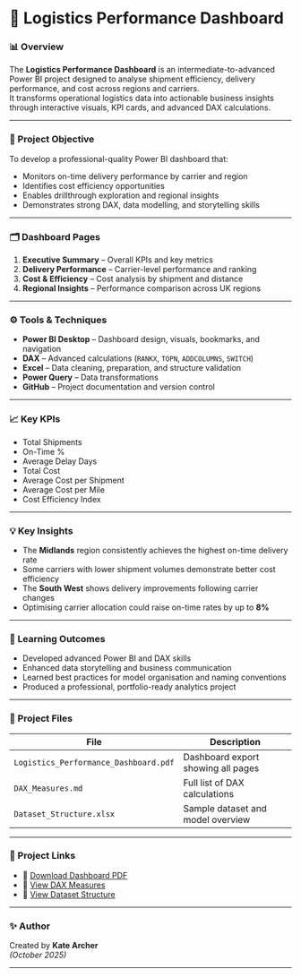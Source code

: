 # 🚚 Logistics Performance Dashboard

### 📊 Overview
The **Logistics Performance Dashboard** is an intermediate-to-advanced Power BI project designed to analyse shipment efficiency, delivery performance, and cost across regions and carriers.  
It transforms operational logistics data into actionable business insights through interactive visuals, KPI cards, and advanced DAX calculations.

---

### 🧭 Project Objective
To develop a professional-quality Power BI dashboard that:
- Monitors on-time delivery performance by carrier and region  
- Identifies cost efficiency opportunities  
- Enables drillthrough exploration and regional insights  
- Demonstrates strong DAX, data modelling, and storytelling skills  

---

### 🗂️ Dashboard Pages
1. **Executive Summary** – Overall KPIs and key metrics  
2. **Delivery Performance** – Carrier-level performance and ranking  
3. **Cost & Efficiency** – Cost analysis by shipment and distance  
4. **Regional Insights** – Performance comparison across UK regions  

---

### ⚙️ Tools & Techniques
- **Power BI Desktop** – Dashboard design, visuals, bookmarks, and navigation  
- **DAX** – Advanced calculations (`RANKX`, `TOPN`, `ADDCOLUMNS`, `SWITCH`)  
- **Excel** – Data cleaning, preparation, and structure validation  
- **Power Query** – Data transformations  
- **GitHub** – Project documentation and version control  

---

### 📈 Key KPIs
- Total Shipments  
- On-Time %  
- Average Delay Days  
- Total Cost  
- Average Cost per Shipment  
- Average Cost per Mile  
- Cost Efficiency Index  

---

### 💡 Key Insights
- The **Midlands** region consistently achieves the highest on-time delivery rate  
- Some carriers with lower shipment volumes demonstrate better cost efficiency  
- The **South West** shows delivery improvements following carrier changes  
- Optimising carrier allocation could raise on-time rates by up to **8%**  

---

### 🧠 Learning Outcomes
- Developed advanced Power BI and DAX skills  
- Enhanced data storytelling and business communication  
- Learned best practices for model organisation and naming conventions  
- Produced a professional, portfolio-ready analytics project  

---

### 📂 Project Files
| File | Description |
|------|--------------|
| `Logistics_Performance_Dashboard.pdf` | Dashboard export showing all pages |
| `DAX_Measures.md` | Full list of DAX calculations |
| `Dataset_Structure.xlsx` | Sample dataset and model overview |

---

### 🔗 Project Links
- 📄 [Download Dashboard PDF](./Logistics%20Performance%20Dashboard.pdf)  
- 📘 [View DAX Measures](./DAX%20Measures.md.txt)  
- 💾 [View Dataset Structure](./Logistics_Performance_Dashboard_Data.xlsx)  

---

### ✨ Author
Created by **Kate Archer**  
*(October 2025)*  

---
